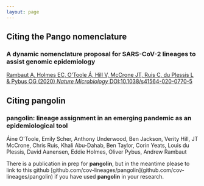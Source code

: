```yaml
---
layout: page
---
```

<section>
    <h2>Citing the Pango nomenclature</h2>
    <div class="box">
        <h3>A dynamic nomenclature proposal for SARS-CoV-2 lineages to assist genomic epidemiology</h3>
        <a href="https://doi.org/10.1038/s41564-020-0770-5">Rambaut A, Holmes EC, O’Toole Á, Hill V, McCrone JT,  Ruis C, du Plessis L & Pybus OG (2020) <i>Nature Microbiology</i> DOI:10.1038/s41564-020-0770-5</a>
    </div>
</section>
<section>
    <h2>Citing pangolin</h2>
    <div class="box">
        <h3>pangolin: lineage assignment in an emerging pandemic as an epidemiological tool</h3>
        <p>Áine O'Toole, Emily Scher, Anthony Underwood, Ben Jackson, Verity Hill,  JT McCrone, Chris Ruis, Khali Abu-Dahab, Ben Taylor, Corin Yeats, Louis du Plessis, David Aanensen, Eddie Holmes, Oliver Pybus, Andrew Rambaut</p>
        <p>There is a publication in prep for <strong>pangolin</strong>, but in the meantime please to link to this github [github.com/cov-lineages/pangolin](github.com/cov-lineages/pangolin) if you have used <strong>pangolin</strong> in your research.</p>
    </div>
</section>

